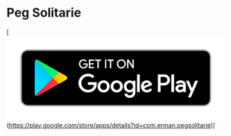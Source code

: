 # Peg Solitarie

[![badge](https://github.com/ermanergoz/images-in-readme/blob/master/google-play-badge.png)(https://play.google.com/store/apps/details?id=com.erman.pegsolitarie)]
